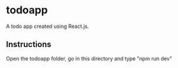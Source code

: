 # todoapp
A todo app created using React.js.

## Instructions
Open the todoapp folder, go in this directory and type "npm run dev"

